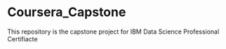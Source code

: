 # Coursera_Capstone
This repository is the capstone project for IBM Data Science Professional Certifiacte

